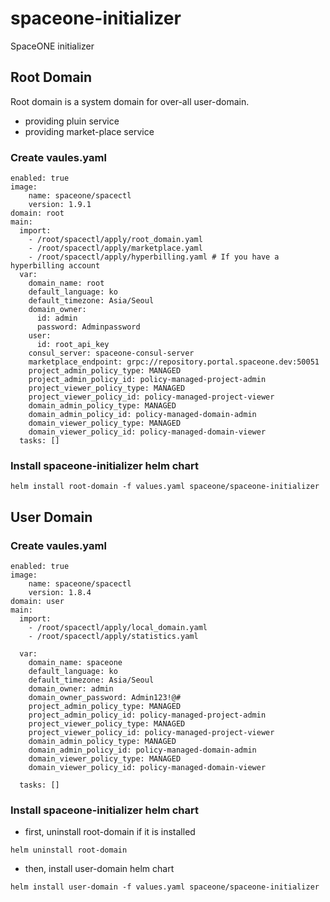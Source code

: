 # spaceone-initializer

SpaceONE initializer

## Root Domain

Root domain is a system domain for over-all user-domain.

* providing pluin service
* providing market-place service

### Create vaules.yaml

~~~
enabled: true
image:
    name: spaceone/spacectl
    version: 1.9.1
domain: root
main:
  import:
    - /root/spacectl/apply/root_domain.yaml 
    - /root/spacectl/apply/marketplace.yaml
    - /root/spacectl/apply/hyperbilling.yaml # If you have a hyperbilling account
  var:
    domain_name: root
    default_language: ko
    default_timezone: Asia/Seoul
    domain_owner:
      id: admin
      password: Adminpassword
    user:
      id: root_api_key
    consul_server: spaceone-consul-server
    marketplace_endpoint: grpc://repository.portal.spaceone.dev:50051
    project_admin_policy_type: MANAGED
    project_admin_policy_id: policy-managed-project-admin
    project_viewer_policy_type: MANAGED
    project_viewer_policy_id: policy-managed-project-viewer
    domain_admin_policy_type: MANAGED
    domain_admin_policy_id: policy-managed-domain-admin
    domain_viewer_policy_type: MANAGED
    domain_viewer_policy_id: policy-managed-domain-viewer
  tasks: []
~~~

### Install spaceone-initializer helm chart
~~~
helm install root-domain -f values.yaml spaceone/spaceone-initializer
~~~

## User Domain

### Create vaules.yaml
~~~
enabled: true
image:
    name: spaceone/spacectl
    version: 1.8.4
domain: user
main:
  import:
    - /root/spacectl/apply/local_domain.yaml
    - /root/spacectl/apply/statistics.yaml

  var:
    domain_name: spaceone
    default_language: ko
    default_timezone: Asia/Seoul
    domain_owner: admin
    domain_owner_password: Admin123!@#
    project_admin_policy_type: MANAGED
    project_admin_policy_id: policy-managed-project-admin
    project_viewer_policy_type: MANAGED
    project_viewer_policy_id: policy-managed-project-viewer
    domain_admin_policy_type: MANAGED
    domain_admin_policy_id: policy-managed-domain-admin
    domain_viewer_policy_type: MANAGED
    domain_viewer_policy_id: policy-managed-domain-viewer

  tasks: []
~~~

### Install spaceone-initializer helm chart
- first, uninstall root-domain if it is installed
~~~
helm uninstall root-domain
~~~
- then, install user-domain helm chart
~~~
helm install user-domain -f values.yaml spaceone/spaceone-initializer
~~~